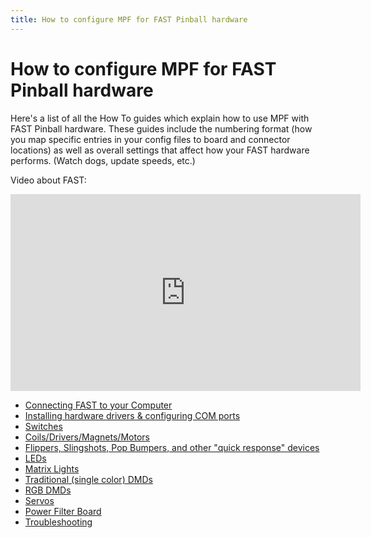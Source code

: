 ```yaml
---
title: How to configure MPF for FAST Pinball hardware
---
```


# How to configure MPF for FAST Pinball hardware


Here's a list of all the How To guides which explain how to use MPF
with FAST Pinball hardware. These guides include the numbering format
(how you map specific entries in your config files to board and
connector locations) as well as overall settings that affect how your
FAST hardware performs. (Watch dogs, update speeds, etc.)

Video about FAST:

<div class="video-wrapper">
<iframe width="560" height="315" src="https://www.youtube.com/embed/uS_dNWOL8mw" title="YouTube video player" frameborder="0" allow="accelerometer; autoplay; clipboard-write; encrypted-media; gyroscope; picture-in-picture" allowfullscreen></iframe>
</div>

* [Connecting FAST to your Computer](connecting.md)
* [Installing hardware
drivers & configuring COM ports](config)
* [Switches](switches.md)
* [Coils/Drivers/Magnets/Motors](drivers.md)
* [Flippers, Slingshots, Pop
Bumpers, and other "quick response" devices](hw_rules)
* [LEDs](leds.md)
* [Matrix Lights](lights.md)
* [Traditional (single color) DMDs](dmd.md)
* [RGB
DMDs](rgb_dmd)
* [Servos](servos.md)
* [Power Filter Board](power_filter.md)
* [Troubleshooting](../../troubleshooting/index.md)
